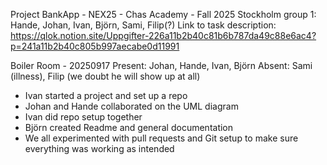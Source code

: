 Project BankApp - NEX25 - Chas Academy - Fall 2025 Stockholm group 1: Hande, Johan, Ivan, Björn, Sami, Filip(?)
Link to task description: https://qlok.notion.site/Uppgifter-226a11b2b40c81b6b787da49c88e6ac4?p=241a11b2b40c805b997aecabe0d11991

Boiler Room - 20250917
Present: Johan, Hande, Ivan, Björn
Absent: Sami (illness), Filip (we doubt he will show up at all)

- Ivan started a project and set up a repo
- Johan and Hande collaborated on the UML diagram
- Ivan did repo setup together
- Björn created Readme and general documentation
- We all experimented with pull requests and Git setup to make sure everything was working as intended

